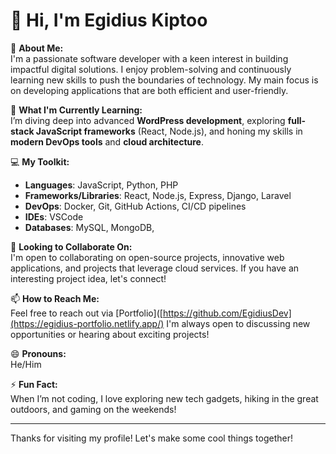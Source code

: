 # 👋 Hi, I'm Egidius Kiptoo

👀 **About Me:**  
I'm a passionate software developer with a keen interest in building impactful digital solutions. I enjoy problem-solving and continuously learning new skills to push the boundaries of technology. My main focus is on developing applications that are both efficient and user-friendly.

🌱 **What I'm Currently Learning:**  
I’m diving deep into advanced **WordPress development**, exploring **full-stack JavaScript frameworks** (React, Node.js), and honing my skills in **modern DevOps tools** and **cloud architecture**.

💻 **My Toolkit:**  
- **Languages**: JavaScript, Python, PHP
- **Frameworks/Libraries**: React, Node.js, Express, Django, Laravel
- **DevOps**: Docker, Git, GitHub Actions, CI/CD pipelines
- **IDEs**: VSCode
- **Databases**: MySQL, MongoDB, 

💞️ **Looking to Collaborate On:**  
I'm open to collaborating on open-source projects, innovative web applications, and projects that leverage cloud services. If you have an interesting project idea, let's connect!

📫 **How to Reach Me:**  
Feel free to reach out via [Portfolio]([https://github.com/EgidiusDev](https://egidius-portfolio.netlify.app/)  I'm always open to discussing new opportunities or hearing about exciting projects!

😄 **Pronouns:**  
He/Him

⚡ **Fun Fact:**  
When I’m not coding, I love exploring new tech gadgets, hiking in the great outdoors, and gaming on the weekends!

---

Thanks for visiting my profile! Let's make some cool things together!
